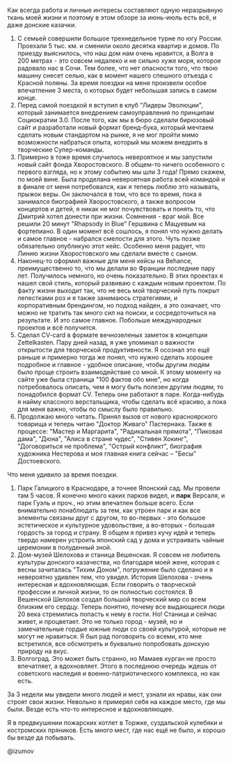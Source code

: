 
Как всегда работа и личные интересы составляют одную неразрывную ткань моей жизни и поэтому в этом обзоре за июнь-июль есть всё, и даже донские казачки.

1. С семьей совершили большое трехнедельное турне по югу России. Проехали 5 тыс. км. и сменили около десятка квартир и домов. По приезду выяснилось, что наш дом нам очень нравится, а Волга в 200 метрах - это совсем недалеко и не сильно хуже моря, которое радовало нас в Сочи. Тем более, что нет опасности того, что твою машину снесет селью, как в момент нашего спешного отъезда с Красной поляны. За время поездки на меня произвели особое впечатление 3 места, о которых будет небольшая запись в самом конце.
2. Перед самой поездкой я вступил в клуб "Лидеры Эволюции", который занимается внедрением самоуправления по принципам Социократии 3.0. После того, как мы в бюро сделали бирюзовый сайт и разработали новый формат бренд-бука, который мечтаем сделать новым стандартом на рынке, я не мог пройти мимо возможности набраться опыта, который мы можем внедрить в творческие Супер-команды.
3. Примерно в тоже время случилось невероятное и мы запустили новый сайт фонда Хворостовского. В общем-то ничего особенного с первого взгляда, но к этому событию мы шли 3 года! Прямо скажем, по моей вине. Была проделана невероятная работа всей командой и в финале от меня потребовался, как я теперь люблю это называть, прыжок веры. Он заключался в том, что все то время, пока я занимался биографией Хворостовского, а также вопросом концертов и детей, я никак не мог почувствовать и понять то, что Дмитрий хотел донести при жизни. Сомнения - враг мой. Все решили 20 минут "Rhapsody in Blue" Гершвина с Мацуевым на фортепиано. В один момент всё сошлось, я понял что нужно делать и самое главное - набрался смелости для этого. Чуть позже обязательно опубликую этот кейс. Особенно меня радует, что Линию жизни Хворостовского мы сделали вместе с сыном.
4. Наконец-то оформил важные для меня кейсы на Behance, преимущественно то, что мы делали во Франции последние пару лет. Получилось немного, но очень показательно. В этих проектах я нашел свой стиль, который развиваю с каждым новым проектом. По факту жизни выходит так, что не весь мой творческий путь покрыт лепестками роз и я также занимаюсь стратегиями, и корпоративным брендингом, но подход найден, а это означает, что можно не тратить так много сил на поиски, и сосредоточиться на результате. И это самое главное. Побольше международных проектов и всё получится.
5. Сделал CV-card в формате вечнозеленых заметок в концепции Zettelkasten. Пару дней назад, я уже упоминал о важности открытости для творческой продуктивности. Я осознал это ещё раньше и примерно тогда же понял, что нужно сделать хорошее подробное и главное - удобное описание, чтобы другим людям было проще строить взаимодействие со мной. К этому моменту на сайте уже была страница "100 фактов обо мне", но когда потребовалось описать, чем я могу быть полезен другим людям, то понадобился формат CV. Теперь они работают в паре. Когда-нибудь я найму классного верстальщика, чтобы сделать всё красиво, а пока для меня важно, чтобы по смыслу было правильно.
6. Продолжаю много читать. Принял вызов от нового красноярского товарища и теперь читаю "Доктор Живаго" Пастернака. Также в процессе: "Мастер и Маргарита", "Радикальная прямота", "Пиковая дама", "Дюна", "Алиса в стране чудес", "Стивен Хокинг", "Договориться не проблема", "Острый конфликт", биография художника Нестерова и моя главная книга сейчас – "Бесы" Достоевского.

Что меня удивило за время поездки.
1. Парк Галицкого в Краснодаре, а точнее Японский сад. Мы провели там 5 часов. Я конечно много каких парков видел, и **парк** Версаля, и парк Гуэль и проч., но этим впечатлен больше всего. Если внимательно понаблюдать за тем, как утроен парк и как все элементы связаны друг с другом, то во-первых - это большое эстетическое и культурное удовольствие, а во-вторых - большая гордость за город и страну. В общем я привез кучу идей и теперь твердо намерен устроить японский сад у дома и устраивать чайные церемонии в полуденный зной.
2. Дом-музей Шелохова и станица Вешенская. Я совсем не любитель культуры донского казачества, но благодаря моей жене, которая с весны зачиталась "Тихим Доном", погружение было сделано и я невероятно удивлен тем, что увидел. История Шелохова - очень интересная и вдохновляющая. Если говорить о творческой профессии и личной жизни, то он полностью состоялся. В Вешенской Шелохов создал большой творческий мир со всем близким его сердцу. Теперь понятно, почему все выдающиеся люди 20 века стремились попасть к нему в гости. Но! Станица и сейчас живет, и процветает. Это не только город - музей, но и замечательные гордые южные люди со своей культурой, которые не могут не нравиться. Я был рад поговорить со всеми, кто мне встретился, все обсмотреть и буквально попробовать донскую природу на вкус.
3. Волгоград. Это может быть странно, но Мамаев курган не просто впечатляет, а вдохновляет. Этого в последнюю очередь ждешь от советского наследия и военно-патриотического комплекса, но как есть. 

За 3 недели мы увидели много людей и мест, узнали их нравы, как они строят свои жизни. Невольно я примерял себя на каждое место, где мы были. Везде есть что-то интересное и вдохновляющее. 

Я в предвкушении пожарских котлет в Торжке, суздальской кулебяки и костромских пряников. Есть много мест, где нас ещё не было, и хорошо бы везде да побывать.

@izumov